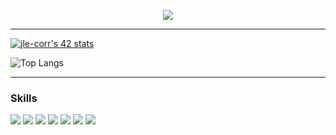 <p align="center">
 <img src="https://readme-typing-svg.herokuapp.com?color=353E96&size=23&width=960&lines=Hello!+I'm+Jean-Baptiste.;Previously+sound+technician,+now+a+42+student...;Contact+me+at+jle-corr@student.42.fr">
</p>

---
[![jle-corr's 42 stats](https://badge42.vercel.app/api/v2/cl1nk6qqs009409lbncl4hy1s/stats?cursusId=21&coalitionId=46)](https://github.com/JaeSeoKim/badge42)

![Top Langs](https://github-readme-stats.vercel.app/api/top-langs/?username=Jibus22&hide_border=true&layout=compact&hide=php,css,html,twig,scss,roff,makefile&theme=shades-of-purple)

---

### Skills
<img src="https://img.shields.io/badge/c%20-A8B9CC.svg?&style=for-the-badge&logo=c&logoColor=FFFFFF"/> <img src="https://img.shields.io/badge/c++%20-00599C.svg?&style=for-the-badge&logo=c%2B%2B&logoColor=FFFFFF"/> <img src="https://img.shields.io/badge/python%20-3776AB.svg?&style=for-the-badge&logo=python&logoColor=FFFFFF"/> <img src="https://img.shields.io/badge/vim%20-21E095.svg?&style=for-the-badge&logo=vim&logoColor=FFFFFF"/> <img src="https://img.shields.io/badge/git%20-F050532.svg?&style=for-the-badge&logo=git&logoColor=FFFFFF"/> <img src="https://img.shields.io/badge/docker%20-A8B099.svg?&style=for-the-badge&logo=docker&logoColor=FFFFFF"/>  <img src="https://img.shields.io/badge/k8s%20-A8B9AA.svg?&style=for-the-badge&logo=kubernetes&logoColor=FFFFFF"/>
